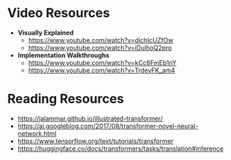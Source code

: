 # Video Resources
- **Visually Explained**
    - https://www.youtube.com/watch?v=dichIcUZfOw
    - https://www.youtube.com/watch?v=iDulhoQ2pro
- **Implementation Walkthroughs**
    - https://www.youtube.com/watch?v=kCc8FmEb1nY
    - https://www.youtube.com/watch?v=TrdevFK_am4

# Reading Resources
- https://jalammar.github.io/illustrated-transformer/
- https://ai.googleblog.com/2017/08/transformer-novel-neural-network.html
- https://www.tensorflow.org/text/tutorials/transformer
- https://huggingface.co/docs/transformers/tasks/translation#inference
